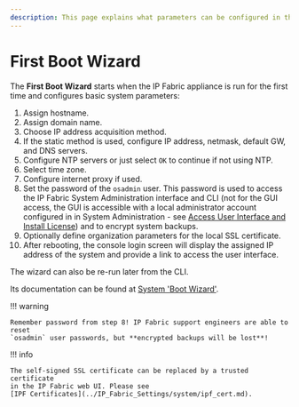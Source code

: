 ```yaml
---
description: This page explains what parameters can be configured in the First Boot Wizard when the IP Fabric appliance is started for the first time.
---
```


# First Boot Wizard

The **First Boot Wizard** starts when the IP Fabric appliance is run for the
first time and configures basic system parameters:

1. Assign hostname.
2. Assign domain name.
3. Choose IP address acquisition method.
4. If the static method is used, configure IP address, netmask, default GW, and
   DNS servers.
5. Configure NTP servers or just select `OK` to continue if not using NTP.
6. Select time zone.
7. Configure internet proxy if used.
8. Set the password of the `osadmin` user. This password is used to access the
   IP Fabric System Administration interface and CLI (not for the GUI access,
   the GUI is accessible with a local administrator account configured in
   in System Administration - see
   [Access User Interface and Install License](03-access_ui.md)) and to encrypt
   system backups.
9. Optionally define organization parameters for the local SSL certificate.
10. After rebooting, the console login screen will display the assigned IP
    address of the system and provide a link to access the user interface.

The wizard can also be re-run later from the CLI.

Its documentation can be found at
[System 'Boot Wizard'](../System_Administration/boot_wizard/index.md).

!!! warning

    Remember password from step 8! IP Fabric support engineers are able to reset
    `osadmin` user passwords, but **encrypted backups will be lost**!

!!! info

    The self-signed SSL certificate can be replaced by a trusted certificate
    in the IP Fabric web UI. Please see
    [IPF Certificates](../IP_Fabric_Settings/system/ipf_cert.md).
